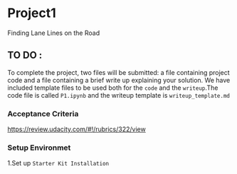 # Project1
Finding Lane Lines on the Road

## TO DO :
 To complete the project, two files will be submitted: 
 a file containing project code and a file containing a brief write up explaining your solution. We have included template files to be used both for the `code` and the `writeup`.The code file is called `P1.ipynb` and the writeup template is `writeup_template.md`
 
 ### Acceptance Criteria
 <https://review.udacity.com/#!/rubrics/322/view>
 
 ### Setup Environmet 
 1.Set up `Starter Kit Installation`
